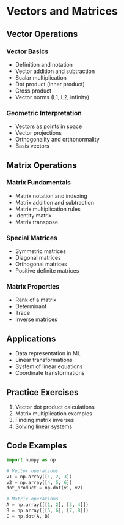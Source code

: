 # Vectors and Matrices

## Vector Operations

### Vector Basics
- Definition and notation
- Vector addition and subtraction
- Scalar multiplication
- Dot product (inner product)
- Cross product
- Vector norms (L1, L2, infinity)

### Geometric Interpretation
- Vectors as points in space
- Vector projections
- Orthogonality and orthonormality
- Basis vectors

## Matrix Operations

### Matrix Fundamentals
- Matrix notation and indexing
- Matrix addition and subtraction
- Matrix multiplication rules
- Identity matrix
- Matrix transpose

### Special Matrices
- Symmetric matrices
- Diagonal matrices
- Orthogonal matrices
- Positive definite matrices

### Matrix Properties
- Rank of a matrix
- Determinant
- Trace
- Inverse matrices

## Applications
- Data representation in ML
- Linear transformations
- System of linear equations
- Coordinate transformations

## Practice Exercises
1. Vector dot product calculations
2. Matrix multiplication examples
3. Finding matrix inverses
4. Solving linear systems

## Code Examples
```python
import numpy as np

# Vector operations
v1 = np.array([1, 2, 3])
v2 = np.array([4, 5, 6])
dot_product = np.dot(v1, v2)

# Matrix operations
A = np.array([[1, 2], [3, 4]])
B = np.array([[5, 6], [7, 8]])
C = np.dot(A, B)
```
